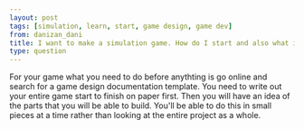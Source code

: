 ```yaml
---
layout: post
tags: [simulation, learn, start, game design, game dev]
from: danizan_dani
title: I want to make a simulation game. How do I start and also what is the first step to work on?
type: question
---
```

For your game what you need to do before anythting is go online and search for a game design documentation template. You need to write out your entire game start to finish on paper first. Then you will have an idea of the parts that you will be able to build. You'll be able to do this in small pieces at a time rather than looking at the entire project as a whole.
